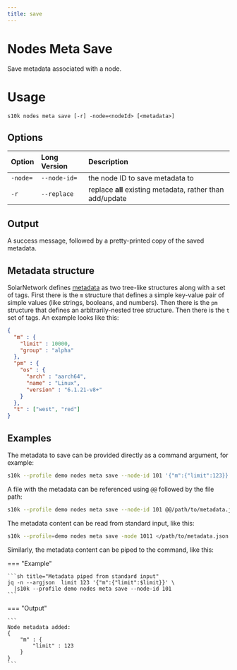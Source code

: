 ```yaml
---
title: save
---
```

# Nodes Meta Save

Save metadata associated with a node.

# Usage

```
s10k nodes meta save [-r] -node=<nodeId> [<metadata>]
```

## Options

<div markdown="1" class="options-explicit-col-widths">

| Option | Long Version | Description |
|:-------|:-------------|:------------|
| `-node=` | `--node-id=` | the node ID to save metadata to |
| `-r` | `--replace` | replace **all** existing metadata, rather than add/update |

</div>

## Output

A success message, followed by a pretty-printed copy of the saved metadata.

## Metadata structure

SolarNetwork defines [metadata][metadata] as two tree-like structures along with a set of tags.
First there is the `m` structure that defines a simple key-value pair of simple values (like
strings, booleans, and numbers). Then there is the `pm` structure that defines an arbitrarily-nested
tree structure. Then there is the `t` set of tags. An example looks like this:

```json
{
  "m" : {
    "limit" : 10000,
	"group" : "alpha"
  },
  "pm" : {
    "os" : {
      "arch" : "aarch64",
      "name" : "Linux",
      "version" : "6.1.21-v8+"
    }
  },
  "t" : ["west", "red"]
}
```

## Examples

The metadata to save can be provided directly as a command argument, for example:

```sh title="Metadata as command argument"
s10k --profile demo nodes meta save --node-id 101 '{"m":{"limit":123}}'
```

A file with the metadata can be referenced using `@@` followed by the file path:

```sh title="Metadata as a file"
s10k --profile demo nodes meta save --node-id 101 @@/path/to/metadata.json
```

The metadata content can be read from standard input, like this:

```sh title="Metadata read from standard input"
s10k --profile=demo nodes meta save -node 1011 </path/to/metadata.json
```

Similarly, the metadata content can be piped to the command, like this:

=== "Example"

	```sh title="Metadata piped from standard input"
	jq -n --argjson  limit 123 '{"m":{"limit":$limit}}' \
	  |s10k --profile demo nodes meta save --node-id 101
	```

=== "Output"

	```
	Node metadata added:
	{
		"m" : {
			"limit" : 123
		}
	}
	```

[metadata]: https://github.com/SolarNetwork/solarnetwork/wiki/SolarNet-API-global-objects#metadata
